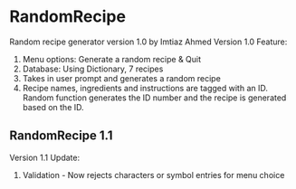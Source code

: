 # RandomRecipe

Random recipe generator version 1.0 by Imtiaz Ahmed
Version 1.0 Feature:
1. Menu options: Generate a random recipe & Quit
2. Database: Using Dictionary, 7 recipes
3. Takes in user prompt and generates a random recipe
4. Recipe names, ingredients and instructions are tagged with an ID. Random function generates the ID number and the recipe is generated based on the ID.

## RandomRecipe 1.1
Version 1.1 Update:
1. Validation - Now rejects characters or symbol entries for menu choice
